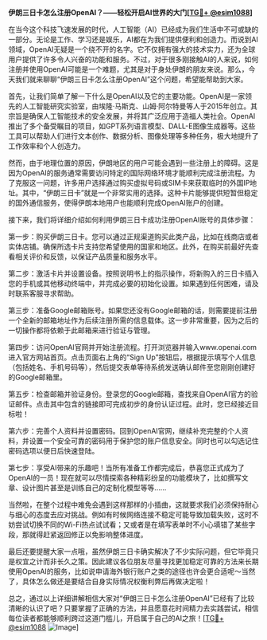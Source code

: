 **伊朗三日卡怎么注册OpenAI？——轻松开启AI世界的大门[[TG💪+ @esim1088](https://t.me/s/esim1088)]**

在当今这个科技飞速发展的时代，人工智能（AI）已经成为我们生活中不可或缺的一部分。无论是工作、学习还是娱乐，AI都在为我们提供便利和创造力。而说到AI领域，OpenAI无疑是一个绕不开的名字。它不仅拥有强大的技术实力，还为全球用户提供了许多令人兴奋的功能和服务。不过，对于很多刚接触AI的人来说，如何注册并使用OpenAI可能是一个难题，尤其是对于身处伊朗的朋友来说。那么，今天我们就来聊聊“伊朗三日卡怎么注册OpenAI”这个问题，希望能帮助到大家。

首先，让我们简单了解一下什么是OpenAI以及它的主要功能。OpenAI是一家领先的人工智能研究实验室，由埃隆·马斯克、山姆·阿尔特曼等人于2015年创立。其宗旨是确保人工智能技术的安全发展，并将其广泛应用于造福人类社会。OpenAI推出了多个备受瞩目的项目，如GPT系列语言模型、DALL-E图像生成器等。这些工具可以帮助人们进行文本创作、数据分析、图像处理等多种任务，极大地提升了工作效率和个人创造力。

然而，由于地理位置的原因，伊朗地区的用户可能会遇到一些注册上的障碍。这是因为OpenAI的服务通常需要访问特定的国际网络环境才能顺利完成注册流程。为了克服这一问题，许多用户选择通过购买虚拟号码或SIM卡来获取临时的外国IP地址。其中，“伊朗三日卡”就是一个非常实用的选择。这种卡片能够提供短暂但稳定的国外通信服务，使得伊朗本地用户也能顺利完成OpenAI账户的创建。

接下来，我们将详细介绍如何利用伊朗三日卡成功注册OpenAI账号的具体步骤：

第一步：购买伊朗三日卡。您可以通过正规渠道购买此类产品，比如在线商店或者实体店铺。确保所选卡片支持您希望使用的国家和地区。此外，在购买前最好先查看相关评价和反馈，以保证产品质量和服务水平。

第二步：激活卡片并设置设备。按照说明书上的指示操作，将新购入的三日卡插入您的手机或其他移动终端中，并完成必要的初始化设置。如果遇到任何困难，请及时联系客服寻求帮助。

第三步：准备Google邮箱账号。如果您还没有Google邮箱的话，则需要提前注册一个全新的邮箱地址作为后续注册所需的信息载体。这一步非常重要，因为之后的一切操作都将依赖于此邮箱来进行验证与管理。

第四步：访问OpenAI官网并开始注册流程。打开浏览器并输入www.openai.com进入官方网站首页。点击页面右上角的“Sign Up”按钮后，根据提示填写个人信息（包括姓名、手机号码等），然后提交表单等待系统发送确认邮件至您刚刚创建好的Google邮箱里。

第五步：检查邮箱并验证身份。登录您的Google邮箱，查找来自OpenAI官方的验证邮件。点击其中包含的链接即可完成初步的身份认证过程。此时，您已经接近目标啦！

第六步：完善个人资料并设置密码。回到OpenAI官网，继续补充完整的个人资料，并设置一个安全可靠的密码用于保护您的账户信息安全。同时也可以勾选记住密码选项以便日后快速登陆。

第七步：享受AI带来的乐趣吧！当所有准备工作都完成后，恭喜您正式成为了OpenAI的一员！现在就可以尽情探索各种精彩纷呈的功能模块了，比如撰写文章、设计图片甚至是训练自己的定制化模型等等……

当然啦，在整个过程中难免会遇到这样那样的小插曲，这就要求我们必须保持耐心与细心的态度去应对挑战。例如有时候网络连接不稳定可能导致加载失败，这时不妨尝试切换不同的Wi-Fi热点试试看；又或者是在填写表单时不小心填错了某些字段，那就得赶紧返回修正以免影响整体进度。

最后还要提醒大家一点哦，虽然伊朗三日卡确实解决了不少实际问题，但它毕竟只是权宜之计而非长久之策。因此建议各位朋友尽量寻找更加稳定可靠的方法来长期使用OpenAI的服务，比如说申请海外银行账户之类的途径也许会更合适呢～当然了，具体怎么做还是要结合自身实际情况权衡利弊后再做决定啦！

总之，通过以上详细讲解相信大家对“伊朗三日卡怎么注册OpenAI”已经有了比较清晰的认识了吧？只要掌握了正确的方法，并且愿意花时间精力去实践尝试，相信每位读者都能够顺利跨过这道门槛儿，开启属于自己的AI之旅！[[TG💪+ @esim1088](https://t.me/s/esim1088) ![Image](https://i.postimg.cc/4NQfJmqS/Snipaste-2025-05-13-00-14-12.png)]